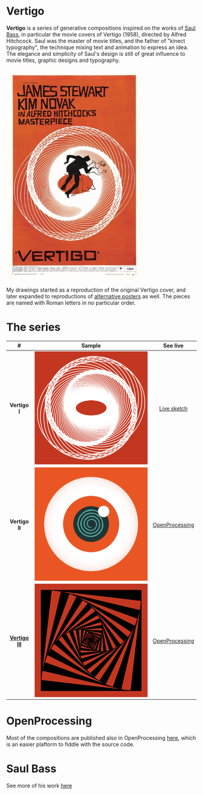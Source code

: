 # Vertigo

**Vertigo** is a series of generative compositions inspired on the works of [Saul Bass](https://en.wikipedia.org/wiki/Saul_Bass), in particular the movie covers of Vertigo (1958), directed by Alfred Hitchcock. Saul was the master of movie titles, and the father of "kinect typography", the technique mixing text and animation to express an idea. The elegance and simplicity of Saul's design is still of great influence to movie titles, graphic designs and typography. 

![Vertigo(1978)](./images/saul-bass-1958-vertigo.jpg)  

 My drawings started as a reproduction of the original Vertigo cover, and later expanded to reproductions of [alternative posters](https://alternativemovieposters.com/portfolio_tags/alfred-hitchcock-director/) as well. The pieces are named with Roman letters in no particular order.

# The series

|#|Sample|See live|  
|:----:|:-------:|:--------:|  
|__Vertigo I__|![Vertigo I](./images/vertigo1.png)| [Live sketch](sketch.md)|  
|__Vertigo II__|![Vertigo II](./images/vertigoII.png)|[OpenProcessing](https://www.openprocessing.org/sketch/543918)|
|[__Vertigo III__](vertigoIII.html)|![Vertigo II](./images/vertigoIII.png)|[OpenProcessing](https://www.openprocessing.org/sketch/544091)


# OpenProcessing 
Most of the compositions are published also in OpenProcessing [here](https://www.openprocessing.org/sketch/543268), which is an easier plaftorm to fiddle with the source code.

# Saul Bass
See more of his work [here](https://www.youtube.com/watch?v=4nASwfToZfQ)
